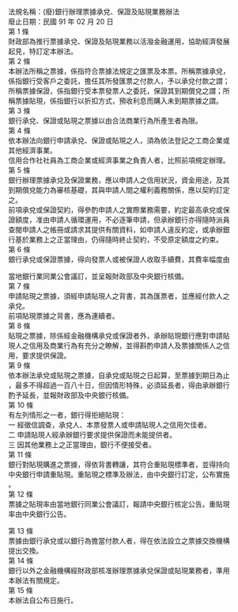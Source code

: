 法規名稱：(廢)銀行辦理票據承兌、保證及貼現業務辦法  
廢止日期：民國 91 年 02 月 20 日  
第 1 條  
財政部為推行票據承兌、保證及貼現業務以活潑金融運用，協助經濟發展  
起見，特訂定本辦法。  
第 2 條  
本辦法所稱之票據，係指符合票據法規定之匯票及本票。所稱票據承兌，  
係指銀行受客戶之委託，擔任其所發匯票之付款人，予以承兌付款之謂；  
所稱票據保證，係指銀行受本票發票人之委託，保證其到期償兌之謂；所  
稱票據貼現，係指銀行以折扣方式，預收利息而購入未到期票據之謂。  
第 3 條  
銀行承兌、保證或貼現之票據以由合法商業行為所產生者為限。  
第 4 條  
依本辦法向銀行申請承兌、保證或貼現之人，須為依法登記之工商企業或  
其他經濟事業。  
信用合作社社員為工商企業或經濟事業之負責人者，比照前項規定辦理。  
第 5 條  
銀行辦理票據承兌及保證業務，應以申請人之信用狀況，資金用途，及其  
到期償兌能力為審核基礎，其與申請人間之權利義務關係，應以契約訂定  
之。  
前項承兌或保證契約，得參酌申請人之實際業務需要，約定最高承兌或保  
證額度，准由申請人循環運用，不必逐筆申請，但承辦銀行亦得隨時派員  
查閱申請人之帳冊或請求其提供有關資料，如申請人違反約定，或承辦銀  
行基於業務上之正當理由，仍得隨時終止契約，不受原定額度之約束。  
第 6 條  
銀行承兌或保證票據，得向發票人或被保證人收取手續費，其費率幅度由  


當地銀行業同業公會議訂，並呈報財政部及中央銀行核備。  
第 7 條  
申請貼現之票據，須經申請貼現人之背書，其為匯票者，並應經付款人之  
承兌。  
前項貼現票據之背書，應為連續者。  
第 8 條  
貼現之票據，除係經金融機構承兌或保證者外，承辦貼現銀行應對申請貼  
現人之信用及商業行為有充分之瞭解，並得斟酌申請人及票據關係人之信  
用，要求提供保證。  
第 9 條  
依本辦法承兌或貼現之票據，自承兌或貼現之日起算，至票據到期日為止  
，最多不得超過一百八十日，但因情形特殊，必須延長者，得由承辦銀行  
酌予延長，並報財政部及中央銀行核備。  
第 10 條  
有左列情形之一者，銀行得拒絕貼現：  
一 經徵信調查，承兌人、本票發票人或申請貼現人之信用欠佳者。  
二 申請貼現人經承辦銀行要求提供保證而未能提供者。  
三 因其他業務上之正當理由，銀行不便接受者。  
第 11 條  
銀行對貼現購進之票據，得依背書轉讓，其符合重貼現標準者，並得持向  
中央銀行申請重貼現。重貼現之標準及辦法，由中央銀行訂定，公布實施  
。  
第 12 條  
票據之貼現率由當地銀行同業公會議訂，報請中央銀行核定公告。重貼現  
率由中央銀行公告。  


第 13 條  
票據由銀行承兌或以銀行為擔當付款人者，得在依法設立之票據交換機構  
提出交換。  
第 14 條  
銀行以外之金融機構經財政部核准辦理票據承兌保證或貼現業務者，準用  
本辦法有關規定。  
第 15 條  
本辦法自公布日施行。  


